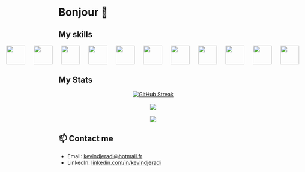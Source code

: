 # Bonjour 👋

## My skills

<div align="center" style="display: flex; justify-content: center; align-items: center; gap: 20px;">
  <a href="https://flutter.dev" target="_blank" style="text-decoration: none; display: inline-block;">
    <img align="left" src="https://web-strapi.mrmilu.com/uploads/flutter_logo_470e9f7491.png" height="50" style="display: block;"/>
  </a>
  <a href="https://vuejs.org" target="_blank" style="text-decoration: none; display: inline-block;">
    <img align="left" src="https://upload.wikimedia.org/wikipedia/commons/thumb/9/95/Vue.js_Logo_2.svg/2367px-Vue.js_Logo_2.svg.png" height="50" style="display: block;"/>
  </a>
  <a href="https://laravel.com" target="_blank" style="text-decoration: none; display: inline-block;">
    <img align="left" src="https://upload.wikimedia.org/wikipedia/commons/thumb/9/9a/Laravel.svg/1200px-Laravel.svg.png" height="50" style="display: block;"/>
  </a>
  <a href="https://kotlinlang.org" target="_blank" style="text-decoration: none; display: inline-block;">
    <img align="left" src="https://upload.wikimedia.org/wikipedia/commons/thumb/0/06/Kotlin_Icon.svg/2048px-Kotlin_Icon.svg.png" height="50" style="display: block;"/>
  </a>
  <a href="https://www.php.net" target="_blank" style="text-decoration: none; display: inline-block;">
    <img align="left" src="https://upload.wikimedia.org/wikipedia/commons/thumb/2/27/PHP-logo.svg/2560px-PHP-logo.svg.png" height="50" style="display: block;"/>
  </a>
  <a href="https://nodejs.org" target="_blank" style="text-decoration: none; display: inline-block;">
    <img align="left" src="https://upload.wikimedia.org/wikipedia/commons/thumb/d/d9/Node.js_logo.svg/langfr-2560px-Node.js_logo.svg.png" height="50" style="display: block;"/>
  </a>
  <a href="https://reactjs.org" target="_blank" style="text-decoration: none; display: inline-block;">
    <img align="left" src="https://upload.wikimedia.org/wikipedia/commons/thumb/a/a7/React-icon.svg/1280px-React-icon.svg.png" height="50" style="display: block;"/>
  </a>
  <a href="https://www.javascript.com" target="_blank" style="text-decoration: none; display: inline-block;">
    <img align="left" src="https://upload.wikimedia.org/wikipedia/commons/thumb/6/6a/JavaScript-logo.png/600px-JavaScript-logo.png" height="50" style="display: block;"/>
  </a>
  <a href="https://www.mongodb.com" target="_blank" style="text-decoration: none; display: inline-block;">
    <img align="left" src="https://webassets.mongodb.com/_com_assets/cms/mongodb-logo-rgb-j6w271g1xn.jpg" height="50" style="display: block;"/>
  </a>
  <a href="https://html.com" target="_blank" style="text-decoration: none; display: inline-block;">
    <img align="left" src="https://upload.wikimedia.org/wikipedia/commons/thumb/6/61/HTML5_logo_and_wordmark.svg/1280px-HTML5_logo_and_wordmark.svg.png" height="50" style="display: block;"/>
  </a>
  <a href="https://www.w3.org/Style/CSS/Overview.en.html" target="_blank" style="text-decoration: none; ">
    <img align="left" src="https://upload.wikimedia.org/wikipedia/commons/thumb/d/d5/CSS3_logo_and_wordmark.svg/800px-CSS3_logo_and_wordmark.svg.png" height="50" style="display: block;"/>
  </a>
</div>

## My Stats

<div align="center">
  <a href="https://git.io/streak-stats"><img src="https://streak-stats.demolab.com?user=kevindjeradi&theme=radical&border_radius=10&date_format=j%20M%5B%20Y%5D" alt="GitHub Streak" /></a>
</div>
<br/>
<div align="center">
  <a href="https://github.com/anuraghazra/github-readme-stats">
    <img src="https://github-readme-stats.vercel.app/api?username=kevindjeradi&show_icons=true&count_private=true&include_all_commits=true&hide_rank=false&hide=prs,issues,contribs&theme=radical&custom_title=Kevin%20Hamza%27s%20commits%20for%20the%20last%20year&rank_icon=github" />
  </a>
</div>
<br/>
<div align="center">
  <a href="https://github.com/anuraghazra/convoychat">
    <img src="https://github-readme-stats.vercel.app/api/top-langs/?username=kevindjeradi&langs_count=7&layout=donut-vertical&theme=radical&custom_title=Kevin%20Hamza%27s%20langages&card_width=320" />
  </a>
</div>

## 📫 Contact me

- Email: [kevindjeradi@hotmail.fr](mailto:kevindjeradi@hotmail.fr)
- LinkedIn: [linkedin.com/in/kevindjeradi](https://fr.linkedin.com/in/kevin-djeradi-012067105)

<!--
**kevindjeradi/kevindjeradi** is a ✨ _special_ ✨ repository because its `README.md` (this file) appears on your GitHub profile.

Here are some ideas to get you started:

- 🔭 I’m currently working on ...
- 🌱 I’m currently learning ...
- 👯 I’m looking to collaborate on ...
- 🤔 I’m looking for help with ...
- 💬 Ask me about ...
- 📫 How to reach me: ...
- 😄 Pronouns: ...
- ⚡ Fun fact: ...
-->

